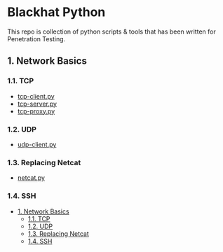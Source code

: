 <h1>Blackhat Python</h1>
This repo is collection of python scripts & tools that has been written for Penetration Testing.

## 1. Network Basics

### 1.1. TCP
* [tcp-client.py](/NetworkBasics/TCP/tcp-client.py)
* [tcp-server.py](/NetworkBasics/TCP/tcp-server.py)
* [tcp-proxy.py](/NetworkBasics/TCP/tcp-proxy.py)

### 1.2. UDP
* [udp-client.py](/NetworkBasics/UDP/udp-client.py)

### 1.3. Replacing Netcat
* [netcat.py](/NetworkBasics/ReplacingNetcat/netcat.py)

### 1.4. SSH



- [1. Network Basics](#1-network-basics)
  - [1.1. TCP](#11-tcp)
  - [1.2. UDP](#12-udp)
  - [1.3. Replacing Netcat](#13-replacing-netcat)
  - [1.4. SSH](#14-ssh)


